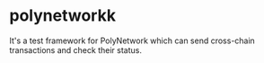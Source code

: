# polynetworkk
It's a test framework for PolyNetwork which can send cross-chain transactions and check their status.
